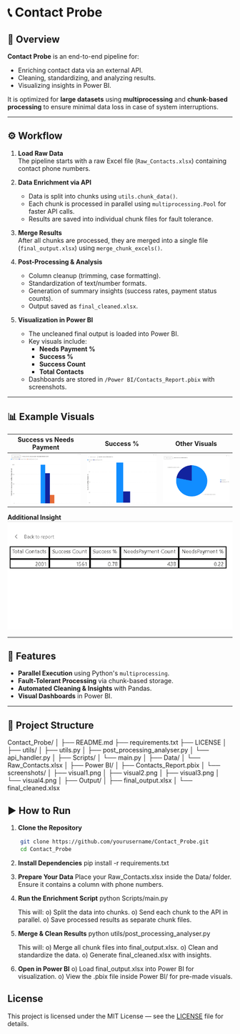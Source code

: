 # 📞 Contact Probe

## 📌 Overview
**Contact Probe** is an end-to-end pipeline for:
- Enriching contact data via an external API.
- Cleaning, standardizing, and analyzing results.
- Visualizing insights in Power BI.

It is optimized for **large datasets** using **multiprocessing** and **chunk-based processing** to ensure minimal data loss in case of system interruptions.

---

## ⚙️ Workflow

1. **Load Raw Data**  
   The pipeline starts with a raw Excel file (`Raw_Contacts.xlsx`) containing contact phone numbers.

2. **Data Enrichment via API**  
   - Data is split into chunks using `utils.chunk_data()`.
   - Each chunk is processed in parallel using `multiprocessing.Pool` for faster API calls.
   - Results are saved into individual chunk files for fault tolerance.

3. **Merge Results**  
   After all chunks are processed, they are merged into a single file (`final_output.xlsx`) using `merge_chunk_excels()`.

4. **Post-Processing & Analysis**  
   - Column cleanup (trimming, case formatting).
   - Standardization of text/number formats.
   - Generation of summary insights (success rates, payment status counts).
   - Output saved as `final_cleaned.xlsx`.

5. **Visualization in Power BI**  
   - The uncleaned final output is loaded into Power BI.
   - Key visuals include:
     - **Needs Payment %**
     - **Success %**
     - **Success Count**
     - **Total Contacts**
   - Dashboards are stored in `/Power BI/Contacts_Report.pbix` with screenshots.

---

## 📊 Example Visuals

| Success vs Needs Payment | Success % | Other Visuals |
|--------------------------|-----------|---------------|
| ![Bar Chart](Powerbi/screenshots/Visual1.png) | ![Bar Chart](Powerbi/screenshots/Visual2.png) | ![Pie Chart](Powerbi/screenshots/Visual3.png) |

**Additional Insight**  
![Table](Powerbi/screenshots/Visual4.png)

---

## 🚀 Features
- **Parallel Execution** using Python's `multiprocessing`.
- **Fault-Tolerant Processing** via chunk-based storage.
- **Automated Cleaning & Insights** with Pandas.
- **Visual Dashboards** in Power BI.

---

## 📂 Project Structure

Contact_Probe/
│
├── README.md
├── requirements.txt
├── LICENSE
│
├── utils/
│ ├── utils.py
│ ├── post_processing_analyser.py
│ └── api_handler.py
│
├── Scripts/
│ └── main.py
│
├── Data/
│ └── Raw_Contacts.xlsx
│
├── Power BI/
│ ├── Contacts_Report.pbix
│ └── screenshots/
│ ├── visual1.png
│ ├── visual2.png
│ ├── visual3.png
│ └── visual4.png
│
├── Output/
│ ├── final_output.xlsx
│ └── final_cleaned.xlsx

## ▶️ How to Run

1. **Clone the Repository**
```bash
    git clone https://github.com/yourusername/Contact_Probe.git
    cd Contact_Probe
```
2. **Install Dependencies**
    pip install -r requirements.txt

3. **Prepare Your Data**
    Place your Raw_Contacts.xlsx inside the Data/ folder.
    Ensure it contains a column with phone numbers.

4. **Run the Enrichment Script**
    python Scripts/main.py

    This will:
        o) Split the data into chunks.
        o) Send each chunk to the API in parallel.
        o) Save processed results as separate chunk files.

5. **Merge & Clean Results**
    python utils/post_processing_analyser.py

    This will:
        o) Merge all chunk files into final_output.xlsx.
        o) Clean and standardize the data.
        o) Generate final_cleaned.xlsx with insights.

6. **Open in Power BI**
    o) Load final_output.xlsx into Power BI for visualization.
    o) View the .pbix file inside Power BI/ for pre-made visuals.


## License

This project is licensed under the MIT License — see the [LICENSE](LICENSE) file for details.

